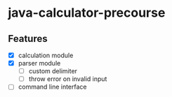 # java-calculator-precourse

## Features

- [x] calculation module
- [x] parser module
    - [ ] custom delimiter
    - [ ] throw error on invalid input
- [ ] command line interface
